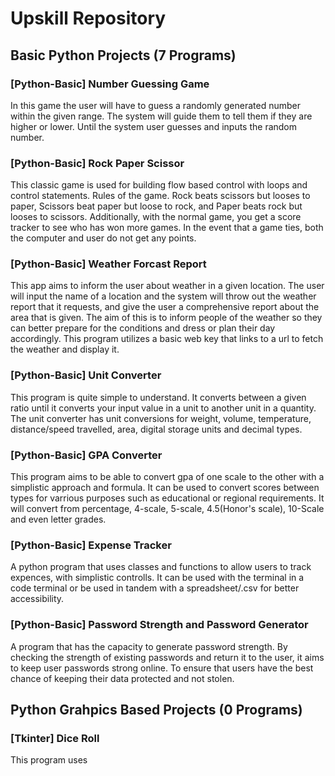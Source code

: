 # Upskill Repository
## Basic Python Projects (7 Programs)
### [Python-Basic] Number Guessing Game 
In this game the user will have to guess a randomly generated number within the given range. The system will guide them to tell them if they are higher or lower. Until the system user guesses and inputs the random number.

### [Python-Basic] Rock Paper Scissor
This classic game is used for building flow based control with loops and control statements. Rules of the game. Rock beats scissors but looses to paper, Scissors beat paper but loose to rock, and Paper beats rock but looses to scissors. Additionally, with the normal game, you get a score tracker to see who has won more games. In the event that a game ties, both the computer and user do not get any points.

### [Python-Basic] Weather Forcast Report
This app aims to inform the user about weather in a given location. The user will input the name of a location and the system will throw out the weather report that it requests, and give the user a comprehensive report about the area that is given. The aim of this is to inform people of the weather so they can better prepare for the conditions and dress or plan their day accordingly. This program utilizes a basic web key that links to a url to fetch the weather and display it.

### [Python-Basic] Unit Converter
This program is quite simple to understand. It converts between a given ratio until it converts your input value in a unit to another unit in a quantity. The unit converter has unit conversions for weight, volume, temperature, distance/speed travelled, area, digital storage units and decimal types.

### [Python-Basic] GPA Converter
This program aims to be able to convert gpa of one scale to the other with a simplistic approach and formula. It can be used to convert scores between types for varrious purposes such as educational or regional requirements. It will convert from percentage, 4-scale, 5-scale, 4.5(Honor's scale), 10-Scale and even letter grades.

### [Python-Basic] Expense Tracker
A python program that uses classes and functions to allow users to track expences, with simplistic controlls. It can be used with the terminal in a code terminal or be used in tandem with a spreadsheet/.csv for better accessibility.

### [Python-Basic] Password Strength and Password Generator
A program that has the capacity to generate password strength. By checking the strength of existing passwords and return it to the user, it aims to keep user passwords strong online. To ensure that users have the best chance of keeping their data protected and not stolen.

## Python Grahpics Based Projects (0 Programs)
### [Tkinter] Dice Roll
This program uses  
